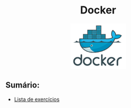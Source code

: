 <h1 align="center"> Docker </h1>

<p align="center">
  <img alt="logo do docker" src="../public/docker-logo.png" width="30%">
</p>

<h2>Sumário:</h2>

* [Lista de exercícios](exercicios/README.md)